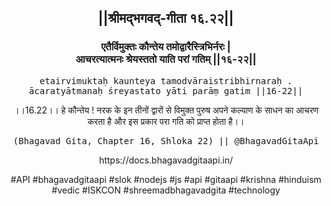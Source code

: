 <center><h2>||श्रीमद्‍भगवद्‍-गीता १६.२२||</h2>
<h3>एतैर्विमुक्तः कौन्तेय तमोद्वारैस्त्रिभिर्नरः |<br/>आचरत्यात्मनः श्रेयस्ततो याति परां गतिम् ||१६-२२||</h3>
<pre>etairvimuktaḥ kaunteya tamodvāraistribhirnaraḥ .<br/>ācaratyātmanaḥ śreyastato yāti parāṃ gatim ||16-22||</pre>
<p>।।16.22।। हे कौन्तेय ! नरक के इन तीनों द्वारों से विमुक्त पुरुष अपने कल्याण के साधन का आचरण करता है और इस प्रकार परा गति को प्राप्त होता है।।</p>
<pre>(Bhagavad Gita, Chapter 16, Shloka 22) || @BhagavadGitaApi</pre><p>https://docs.bhagavadgitaapi.in/</p><p>#API #bhagavadgitaapi #slok #nodejs #js #api #gitaapi #krishna #hinduism #vedic #ISKCON #shreemadbhagavadgita #technology</p></center>